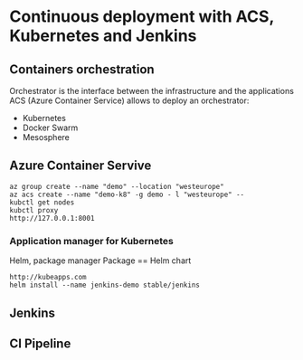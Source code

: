 # Continuous deployment with ACS, Kubernetes and Jenkins

## Containers orchestration

Orchestrator is the interface between the infrastructure and the applications
ACS (Azure Container Service) allows to deploy an orchestrator:
- Kubernetes
- Docker Swarm
- Mesosphere

## Azure Container Servive

    az group create --name "demo" --location "westeurope"
    az acs create --name "demo-k8" -g demo - l "westeurope" --
    kubctl get nodes
    kubctl proxy
    http://127.0.0.1:8001

### Application manager for Kubernetes

Helm, package manager
Package == Helm chart

    http://kubeapps.com
    helm install --name jenkins-demo stable/jenkins

## Jenkins

## CI Pipeline
